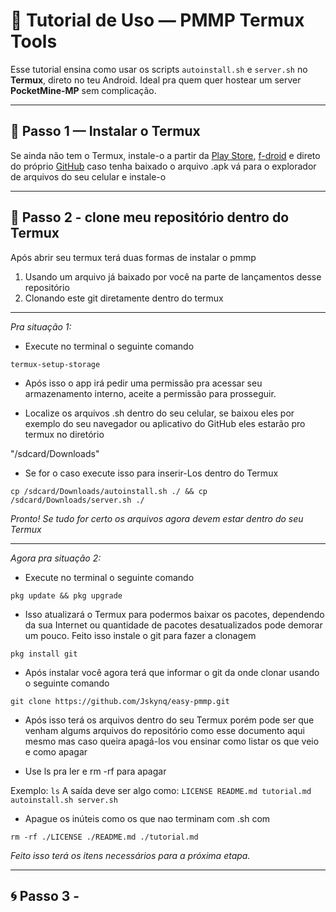 # 📖 Tutorial de Uso — PMMP Termux Tools

Esse tutorial ensina como usar os scripts `autoinstall.sh` e `server.sh` no **Termux**, direto no teu Android. Ideal pra quem quer hostear um server **PocketMine-MP** sem complicação.

---

## 📲 Passo 1 — Instalar o Termux

Se ainda não tem o Termux, instale-o a partir da [Play Store](https://play.google.com/store/apps/details?id=com.termux), [f-droid](https://f-droid.org/pt_BR/packages/com.termux/) e direto do próprio [GitHub](https://github.com/termux/termux-app/releases) caso tenha baixado o arquivo .apk vá para o explorador de arquivos do seu celular e instale-o

___

## 📁 Passo 2 - clone meu repositório dentro do Termux

Após abrir seu termux terá duas formas de instalar o pmmp

1. Usando um arquivo já baixado por você na parte de lançamentos desse repositório
2. Clonando este git diretamente dentro do termux

___

*Pra situação 1:*

- Execute no terminal o seguinte comando

`termux-setup-storage`

- Após isso o app irá pedir uma permissão pra acessar seu armazenamento interno, aceite a permissão para prosseguir.

- Localize os arquivos .sh dentro do seu celular, se baixou eles por exemplo do seu navegador ou aplicativo do GitHub eles estarão pro termux no diretório 

"/sdcard/Downloads" 

- Se for o caso execute isso para inserir-Los dentro do Termux 

`cp /sdcard/Downloads/autoinstall.sh ./ && cp /sdcard/Downloads/server.sh ./`

*Pronto! Se tudo for certo os arquivos agora devem estar dentro do seu Termux*

___

*Agora pra situação 2:*

- Execute no terminal o seguinte comando

`pkg update && pkg upgrade`

- Isso atualizará o Termux para podermos baixar os pacotes, dependendo da sua Internet ou quantidade de pacotes desatualizados pode demorar um pouco. Feito isso instale o git para fazer a clonagem

`pkg install git`

- Após instalar você agora terá que informar o git da onde clonar usando o seguinte comando

`git clone https://github.com/Jskynq/easy-pmmp.git`

- Após isso terá os arquivos dentro do seu Termux porém pode ser que venham algums arquivos do repositório como esse documento aqui mesmo mas caso queira apagá-los vou ensinar como listar os que veio e como apagar

- Use ls pra ler e rm -rf para apagar 

Exemplo: `ls`
A saída deve ser algo como:
`LICENSE README.md tutorial.md
 autoinstall.sh server.sh     `

- Apague os inúteis como os que nao terminam com .sh com

`rm -rf ./LICENSE ./README.md ./tutorial.md`

*Feito isso terá os itens necessários para a próxima etapa.*

___

## 🌀 Passo 3 - 
